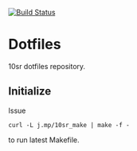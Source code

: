 [![Build Status](https://travis-ci.org/10sr/dotfiles.svg?branch=master)](https://travis-ci.org/10sr/dotfiles)


Dotfiles
========


10sr dotfiles repository.



Initialize
----------

Issue

    curl -L j.mp/10sr_make | make -f -

to run latest Makefile.
